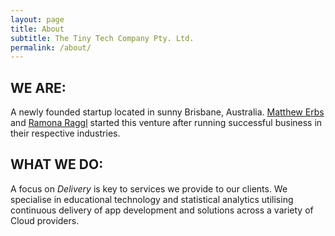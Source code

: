 ```yaml
---
layout: page
title: About
subtitle: The Tiny Tech Company Pty. Ltd.
permalink: /about/
---
```



## WE ARE:
A newly founded startup located in sunny Brisbane, Australia.  [Matthew Erbs](https://twitter.com/MatthewErbs) and [Ramona Raggl](https://twitter.com/ramonaraggl) started this venture after running successful business in their respective industries.

## WHAT WE DO:

A focus on *Delivery* is key to services we provide to our clients.  We specialise in educational technology and statistical analytics utilising continuous delivery of app development and solutions across a variety of Cloud providers.